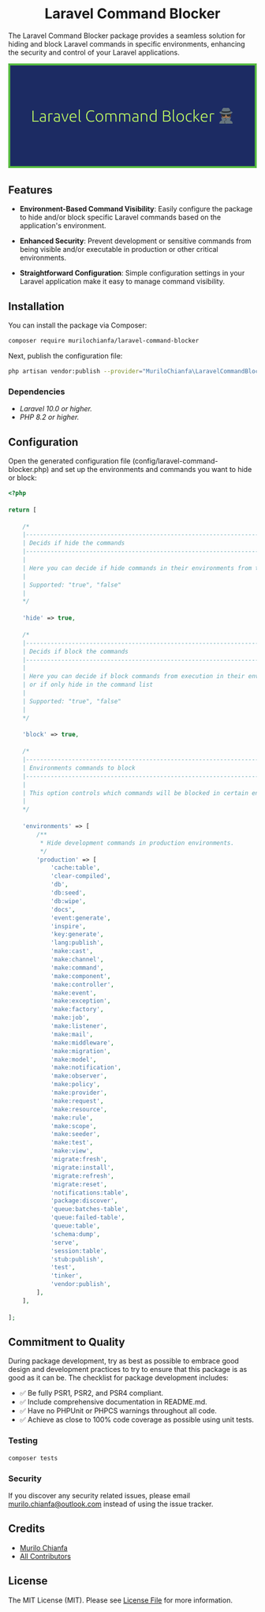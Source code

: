 <h1 align="center">Laravel Command Blocker</h1>

The Laravel Command Blocker package provides a seamless solution for hiding and block Laravel commands in specific environments, enhancing the security and control of your Laravel applications.

![Banner](banner.png)

## Features
- **Environment-Based Command Visibility**: Easily configure the package to hide and/or block specific Laravel commands based on the application's environment.

- **Enhanced Security**: Prevent development or sensitive commands from being visible and/or executable in production or other critical environments.

- **Straightforward Configuration**: Simple configuration settings in your Laravel application make it easy to manage command visibility.

## Installation

You can install the package via Composer:

```bash
composer require murilochianfa/laravel-command-blocker
```

Next, publish the configuration file:

```bash
php artisan vendor:publish --provider="MuriloChianfa\LaravelCommandBlocker\CommandBlockerServiceProvider"
```


### Dependencies

- *Laravel 10.0 or higher.*
- *PHP 8.2 or higher.*

## Configuration

Open the generated configuration file (config/laravel-command-blocker.php) and set up the environments and commands you want to hide or block:

```php
<?php

return [

    /*
    |--------------------------------------------------------------------------
    | Decids if hide the commands
    |--------------------------------------------------------------------------
    |
    | Here you can decide if hide commands in their environments from the command list.
    |
    | Supported: "true", "false"
    |
    */

    'hide' => true,

    /*
    |--------------------------------------------------------------------------
    | Decids if block the commands
    |--------------------------------------------------------------------------
    |
    | Here you can decide if block commands from execution in their environments.
    | or if only hide in the command list
    |
    | Supported: "true", "false"
    |
    */

    'block' => true,

    /*
    |--------------------------------------------------------------------------
    | Environments commands to block
    |--------------------------------------------------------------------------
    |
    | This option controls which commands will be blocked in certain environments.
    |
    */

    'environments' => [
        /**
         * Hide development commands in production environments.
         */
        'production' => [
            'cache:table',
            'clear-compiled',
            'db',
            'db:seed',
            'db:wipe',
            'docs',
            'event:generate',
            'inspire',
            'key:generate',
            'lang:publish',
            'make:cast',
            'make:channel',
            'make:command',
            'make:component',
            'make:controller',
            'make:event',
            'make:exception',
            'make:factory',
            'make:job',
            'make:listener',
            'make:mail',
            'make:middleware',
            'make:migration',
            'make:model',
            'make:notification',
            'make:observer',
            'make:policy',
            'make:provider',
            'make:request',
            'make:resource',
            'make:rule',
            'make:scope',
            'make:seeder',
            'make:test',
            'make:view',
            'migrate:fresh',
            'migrate:install',
            'migrate:refresh',
            'migrate:reset',
            'notifications:table',
            'package:discover',
            'queue:batches-table',
            'queue:failed-table',
            'queue:table',
            'schema:dump',
            'serve',
            'session:table',
            'stub:publish',
            'test',
            'tinker',
            'vendor:publish',
        ],
    ],

];
```

## Commitment to Quality
During package development, try as best as possible to embrace good design and
development practices to try to ensure that this package is as good as it can
be. The checklist for package development includes:

-   ✅ Be fully PSR1, PSR2, and PSR4 compliant.
-   ✅ Include comprehensive documentation in README.md.
-   ✅ Have no PHPUnit or PHPCS warnings throughout all code.
-   ✅ Achieve as close to 100% code coverage as possible using unit tests.

### Testing

``` bash
composer tests
```

### Security

If you discover any security related issues, please email murilo.chianfa@outlook.com instead of using the issue tracker.

## Credits

- [Murilo Chianfa](https://github.com/MuriloChianfa)
- [All Contributors](../../contributors)

## License

The MIT License (MIT). Please see [License File](LICENSE.md) for more information.
